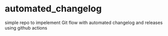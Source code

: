 # automated_changelog
simple repo to impelement Git flow with automated changelog and releases using github actions
